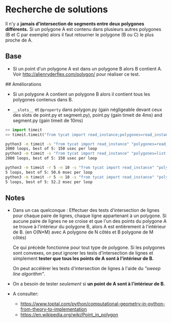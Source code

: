 # Recherche de solutions

Il n'y a **jamais d'intersection de segments entre deux polygones différents.**
Si un polygone A est contenu dans plusieurs autres polygones (B et C par exemple) alors il faut retourner le polygone (B ou C) le plus proche de A.

## Base
- Si un point d'un polygone A est dans un polygone B alors B contient A. Voir <http://alienryderflex.com/polygon/> pour réaliser ce test.

## Améliorations
- Si un polygone A contient un polygone B alors il contient tous les polygones contenus dans B.

- `__slots__` et `@property` dans polygon.py (gain négligeable devant ceux des slots de point.py et segment.py), point.py (gain timeit de 4ms) and segment.py (gain timeit de 10ms)

```python
>> import timeit
>> timeit.timeit("from tycat import read_instance;polygones=read_instance('e3.poly'); sorted_poly = sorted(enumerate(polygones), key=lambda couple: couple[1].absolute_area, reverse=True)")
```
```bash
python3 -m timeit -s "from tycat import read_instance" "polygones=read_instance('e3.poly'); sorted_poly = sorted(enumerate(polygones), key=lambda couple: couple[1].absolute_area, reverse=True)"
2000 loops, best of 5: 150 usec per loop
python3 -m timeit -s "from tycat import read_instance" "polygones=list(enumerate(read_instance('e3.poly'))); polygones.sort(key=lambda couple: couple[1].absolute_area, reverse=True)"
2000 loops, best of 5: 150 usec per loop
```

```bash
python3 -m timeit -r 5 -n 10 -s "from tycat import read_instance" "polygones=list(enumerate(read_instance('generated_from_examples.poly'))); polygones.sort(key=lambda couple: couple[1].absolute_area, reverse=True)"
5 loops, best of 5: 50.6 msec per loop
python3 -m timeit -r 5 -n 10 -s "from tycat import read_instance" "polygones=read_instance('generated_from_examples.poly'); sorted_poly = sorted(enumerate(polygones), key=lambda couple: couple[1].absolute_area, reverse=True)"
5 loops, best of 5: 52.2 msec per loop
```

## Notes
- Dans un cas quelconque :
  Effectuer des tests d'intersection de lignes pour chaque paire de lignes, chaque ligne appartenant à un polygone. Si aucune paire de lignes ne se croise et que l'un des points du polygone A se trouve à l'intérieur du polygone B, alors A est entièrement à l'intérieur de B. (en O(N*M) avec A polygone de N côtés et B polygone de M côtés)

  Ce qui précède fonctionne pour tout type de polygone. Si les polygones sont convexes, on peut ignorer les tests d'intersection de lignes et simplement **tester que tous les points de A sont à l'intérieur de B.**

  On peut accélérer les tests d'intersection de lignes à l'aide du *"sweep line algorithm"*.
- On a besoin de tester *seulement* si **un point de A sont à l'intérieur de B.**

- A consulter:
  - https://www.toptal.com/python/computational-geometry-in-python-from-theory-to-implementation
  - https://en.wikipedia.org/wiki/Point_in_polygon
